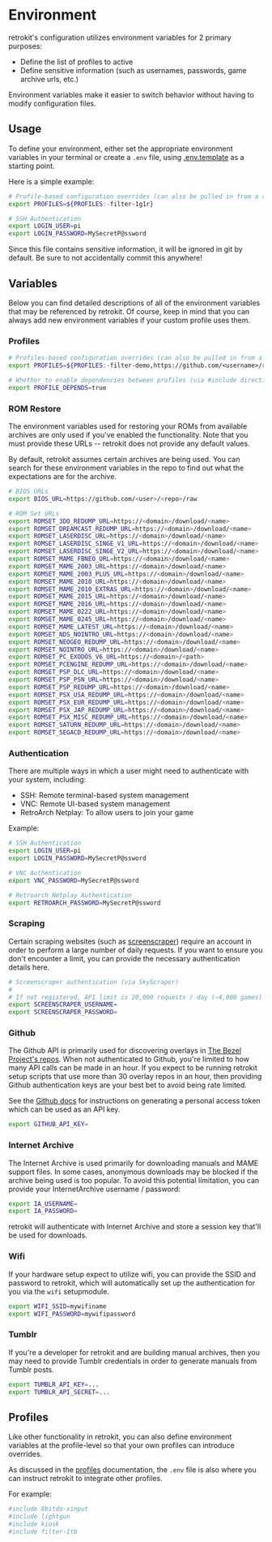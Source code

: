 # Environment

retrokit's configuration utilizes environment variables for 2 primary purposes:

* Define the list of profiles to active
* Define sensitive information (such as usernames, passwords, game archive urls, etc.)

Environment variables make it easier to switch behavior without having to modify
configuration files.

## Usage

To define your environment, either set the appropriate environment variables in your
terminal or create a `.env` file, using [.env.template](.env.template) as a starting
point.

Here is a simple example:

```bash
# Profile-based configuration overrides (can also be pulled in from a remote url)
export PROFILES=${PROFILES:-filter-1g1r}

# SSH Authentication
export LOGIN_USER=pi
export LOGIN_PASSWORD=MySecretP@ssword
```

Since this file contains sensitive information, it will be ignored in git by
default.  Be sure to not accidentally commit this anywhere!

## Variables

Below you can find detailed descriptions of all of the environment variables that
may be referenced by retrokit.  Of course, keep in mind that you can always add new
environment variables if your custom profile uses them.

### Profiles

```bash
# Profiles-based configuration overrides (can also be pulled in from a remote url)
export PROFILES=${PROFILES:-filter-demo,https://github.com/<username>/retrokit-profile-<name>.git}

# Whether to enable dependencies between profiles (via #include directives)
export PROFILE_DEPENDS=true
```

### ROM Restore

The environment variables used for restoring your ROMs from available archives are
only used if you've enabled the functionality.  Note that you must provide these
URLs -- retrokit does not provide any default values.

By default, retrokit assumes certain archives are being used.  You can search for
these environment variables in the repo to find out what the expectations are for
the archive.

```bash
# BIOS URLs
export BIOS_URL=https://github.com/<user>/<repo>/raw

# ROM Set URLs
export ROMSET_3DO_REDUMP_URL=https://<domain>/download/<name>
export ROMSET_DREAMCAST_REDUMP_URL=https://<domain>/download/<name>
export ROMSET_LASERDISC_URL=https://<domain>/download/<name>
export ROMSET_LASERDISC_SINGE_V1_URL=https://<domain>/download/<name>
export ROMSET_LASERDISC_SINGE_V2_URL=https://<domain>/download/<name>
export ROMSET_MAME_FBNEO_URL=https://<domain>/download/<name>
export ROMSET_MAME_2003_URL=https://<domain>/download/<name>
export ROMSET_MAME_2003_PLUS_URL=https://<domain>/download/<name>
export ROMSET_MAME_2010_URL=https://<domain>/download/<name>
export ROMSET_MAME_2010_EXTRAS_URL=https://<domain>/download/<name>
export ROMSET_MAME_2015_URL=https://<domain>/download/<name>
export ROMSET_MAME_2016_URL=https://<domain>/download/<name>
export ROMSET_MAME_0222_URL=https://<domain>/download/<name>
export ROMSET_MAME_0245_URL=https://<domain>/download/<name>
export ROMSET_MAME_LATEST_URL=https://<domain>/download/<name>
export ROMSET_NDS_NOINTRO_URL=https://<domain>/download/<name>
export ROMSET_NEOGEO_REDUMP_URL=https://<domain>/download/<name>
export ROMSET_NOINTRO_URL=https://<domain>/download/<name>
export ROMSET_PC_EXODOS_V6_URL=https://<domain>/<path>
export ROMSET_PCENGINE_REDUMP_URL=https://<domain>/download/<name>
export ROMSET_PSP_DLC_URL=https://<domain>/download/<name>
export ROMSET_PSP_PSN_URL=https://<domain>/download/<name>
export ROMSET_PSP_REDUMP_URL=https://<domain>/download/<name>
export ROMSET_PSX_USA_REDUMP_URL=https://<domain>/download/<name>
export ROMSET_PSX_EUR_REDUMP_URL=https://<domain>/download/<name>
export ROMSET_PSX_JAP_REDUMP_URL=https://<domain>/download/<name>
export ROMSET_PSX_MISC_REDUMP_URL=https://<domain>/download/<name>
export ROMSET_SATURN_REDUMP_URL=https://<domain>/download/<name>
export ROMSET_SEGACD_REDUMP_URL=https://<domain>/download/<name>
```

### Authentication

There are multiple ways in which a user might need to authenticate with your
system, including:

* SSH: Remote terminal-based system management
* VNC: Remote UI-based system management
* RetroArch Netplay: To allow users to join your game

Example:

```bash
# SSH Authentication
export LOGIN_USER=pi
export LOGIN_PASSWORD=MySecretP@ssword

# VNC Authentication
export VNC_PASSWORD=MySecretP@ssword

# Retroarch Netplay Authentication
export RETROARCH_PASSWORD=MySecretP@ssword
```

### Scraping

Certain scraping websites (such as [screenscraper](https://www.screenscraper.fr/))
require an account in order to perform a large number of daily requests.  If you
want to ensure you don't encounter a limit, you can provide the necessary
authentication details here.

```bash
# Screenscraper authentication (via SkyScraper)
#
# If not registered, API limit is 20,000 requests / day (~4,000 games)
export SCREENSCRAPER_USERNAME=
export SCREENSCRAPER_PASSWORD=
```

### Github

The Github API is primarily used for discovering overlays in [The Bezel Project's repos](https://github.com/thebezelproject?tab=repositories).
When not authenticated to Github, you're limited to how many API calls can be made in an hour.
If you expect to be running retrokit setup scripts that use more than 30 overlay repos in an
hour, then providing Github authentication keys are your best bet to avoid being rate limited.

See the [Github docs](https://docs.github.com/en/authentication/keeping-your-account-and-data-secure/creating-a-personal-access-token)
for instructions on generating a personal access token which can be used as an API key.

```bash
export GITHUB_API_KEY=
```

### Internet Archive

The Internet Archive is used primarily for downloading manuals and MAME support files.
In some cases, anonymous downloads may be blocked if the archive being used is too
popular.  To avoid this potential limitation, you can provide your InternetArchive
username / password:

```bash
export IA_USERNAME=
export IA_PASSWORD=
```

retrokit will authenticate with Internet Archive and store a session key that'll be
used for downloads.

### Wifi

If your hardware setup expect to utilize wifi, you can provide the SSID and password
to retrokit, which will automatically set up the authentication for you via the
`wifi` setupmodule.

```bash
export WIFI_SSID=mywifiname
export WIFI_PASSWORD=mywifipassword
```

### Tumblr

If you're a developer for retrokit and are building manual archives, then you may
need to provide Tumblr credentials in order to generate manuals from Tumblr posts.

```bash
export TUMBLR_API_KEY=...
export TUMBLR_API_SECRET=...
```

## Profiles

Like other functionality in retrokit, you can also define environment variables
at the profile-level so that your own profiles can introduce overrides.

As discussed in the [profiles](profiles.md) documentation, the `.env`
file is also where you can instruct retrokit to integrate other profiles.

For example:

```bash
#include 8bitdo-xinput
#include lightgun
#include kiosk
#include filter-1tb
```
